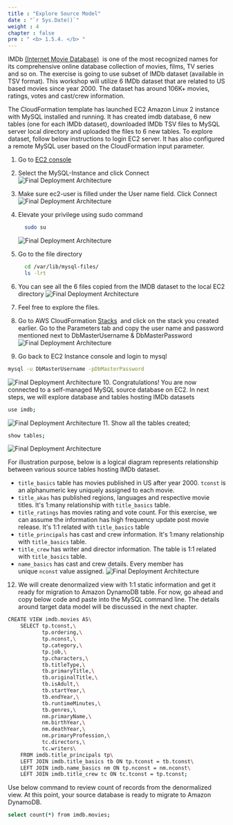 ```yaml
---
title : "Explore Source Model"
date : "`r Sys.Date()`"
weight : 4
chapter : false
pre : " <b> 1.5.4. </b> "
---
```



IMDb [(Internet Movie Database)](https://www.imdb.com/interfaces/)  is one of the most recognized names for its comprehensive online database collection of movies, films, TV series and so on. The exercise is going to use subset of IMDb dataset (available in TSV format). This workshop will utilize 6 IMDb dataset that are related to US based movies since year 2000. The dataset has around 106K+ movies, ratings, votes and cast/crew information.

The CloudFormation template has launched EC2 Amazon Linux 2 instance with MySQL installed and running. It has created imdb database, 6 new tables (one for each IMDb dataset), downloaded IMDb TSV files to MySQL server local directory and uploaded the files to 6 new tables. To explore dataset, follow below instructions to login EC2 server. It has also configured a remote MySQL user based on the CloudFormation input parameter.

1. Go to [EC2 console](https://console.aws.amazon.com/ec2/v2/home?region=us-east-1#Instances:instanceState=running) 
2. Select the MySQL-Instance and click Connect ![Final Deployment Architecture](https://static.us-east-1.prod.workshops.aws/public/c768eb2c-360b-491e-8422-bfd253e11581/static/images/migration9.jpg)
3. Make sure ec2-user is filled under the User name field. Click Connect ![Final Deployment Architecture](https://static.us-east-1.prod.workshops.aws/public/c768eb2c-360b-491e-8422-bfd253e11581/static/images/migration10.jpg)
4. Elevate your privilege using sudo command
    
    ```bash
      sudo su
    ```
    
    ![Final Deployment Architecture](https://static.us-east-1.prod.workshops.aws/public/c768eb2c-360b-491e-8422-bfd253e11581/static/images/migration11.jpg)
5. Go to the file directory
    
    ```bash
      cd /var/lib/mysql-files/
      ls -lrt
    ```
    
6. You can see all the 6 files copied from the IMDB dataset to the local EC2 directory ![Final Deployment Architecture](https://static.us-east-1.prod.workshops.aws/public/c768eb2c-360b-491e-8422-bfd253e11581/static/images/migration12.jpg)
7. Feel free to explore the files.
8. Go to AWS CloudFormation [Stacks](https://console.aws.amazon.com/cloudformation/home?region=us-east-1#/stacks?filteringStatus=active&filteringText=&viewNested=true&hideStacks=false)  and click on the stack you created earlier. Go to the Parameters tab and copy the user name and password mentioned next to DbMasterUsername & DbMasterPassword ![Final Deployment Architecture](https://static.us-east-1.prod.workshops.aws/public/c768eb2c-360b-491e-8422-bfd253e11581/static/images/migration13.jpg)
9. Go back to EC2 Instance console and login to mysql

```bash
mysql -u DbMasterUsername -pDbMasterPassword
```

![Final Deployment Architecture](https://static.us-east-1.prod.workshops.aws/public/c768eb2c-360b-491e-8422-bfd253e11581/static/images/migration14.jpg) 10. Congratulations! You are now connected to a self-managed MySQL source database on EC2. In next steps, we will explore database and tables hosting IMDb datasets

```bash
use imdb;
```

![Final Deployment Architecture](https://static.us-east-1.prod.workshops.aws/public/c768eb2c-360b-491e-8422-bfd253e11581/static/images/migration15.jpg) 11. Show all the tables created;

```bash
show tables;
```

![Final Deployment Architecture](https://static.us-east-1.prod.workshops.aws/public/c768eb2c-360b-491e-8422-bfd253e11581/static/images/migration16.jpg)

For illustration purpose, below is a logical diagram represents relationship between various source tables hosting IMDb dataset.

- `title_basics` table has movies published in US after year 2000. `tconst` is an alphanumeric key uniquely assigned to each movie.
- `title_akas` has published regions, languages and respective movie titles. It's 1:many relationship with `title_basics` table.
- `title_ratings` has movies rating and vote count. For this exercise, we can assume the information has high frequency update post movie release. It's 1:1 related with `title_basics` table
- `title_principals` has cast and crew information. It's 1:many relationship with `title_basics` table.
- `title_crew` has writer and director information. The table is 1:1 related with `title_basics` table.
- `name_basics` has cast and crew details. Every member has unique `nconst` value assigned. ![Final Deployment Architecture](https://static.us-east-1.prod.workshops.aws/public/c768eb2c-360b-491e-8422-bfd253e11581/static/images/migration31.jpg)

12. We will create denormalized view with 1:1 static information and get it ready for migration to Amazon DynamoDB table. For now, go ahead and copy below code and paste into the MySQL command line. The details around target data model will be discussed in the next chapter.

```bash
CREATE VIEW imdb.movies AS\
    SELECT tp.tconst,\
           tp.ordering,\
           tp.nconst,\
           tp.category,\
           tp.job,\
           tp.characters,\
           tb.titleType,\
           tb.primaryTitle,\
           tb.originalTitle,\
           tb.isAdult,\
           tb.startYear,\
           tb.endYear,\
           tb.runtimeMinutes,\
           tb.genres,\
           nm.primaryName,\
           nm.birthYear,\
           nm.deathYear,\
           nm.primaryProfession,\
           tc.directors,\
           tc.writers\
    FROM imdb.title_principals tp\
    LEFT JOIN imdb.title_basics tb ON tp.tconst = tb.tconst\
    LEFT JOIN imdb.name_basics nm ON tp.nconst = nm.nconst\
    LEFT JOIN imdb.title_crew tc ON tc.tconst = tp.tconst;
```

Use below command to review count of records from the denormalized view. At this point, your source database is ready to migrate to Amazon DynamoDB.

```bash
select count(*) from imdb.movies;
```